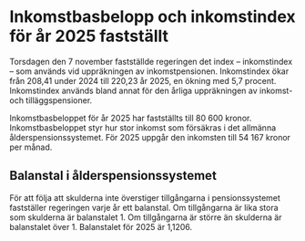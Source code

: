 # Inkomstbasbelopp och inkomstindex för år 2025 fastställt

Torsdagen den 7 november fastställde regeringen det index – inkomstindex – som används vid uppräkningen av inkomstpensionen. Inkomstindex ökar från 208,41 under 2024 till 220,23 år 2025, en ökning med 5,7 procent. Inkomstindex används bland annat för den årliga uppräkningen av inkomst- och tilläggspensioner.

Inkomstbasbeloppet för år 2025 har fastställts till 80 600 kronor. Inkomstbasbeloppet styr hur stor inkomst som försäkras i det allmänna ålderspensionssystemet. För 2025 uppgår den inkomsten till 54 167 kronor per månad.

## Balanstal i ålderspensionssystemet

För att följa att skulderna inte överstiger tillgångarna i pensionssystemet fastställer regeringen varje år ett balanstal. Om tillgångarna är lika stora som skulderna är balanstalet 1. Om tillgångarna är större än skulderna är balanstalet över 1. Balanstalet för 2025 är 1,1206.
